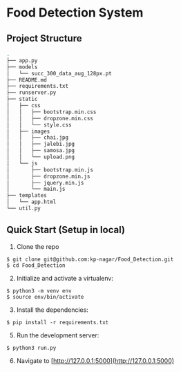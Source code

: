# Food Detection System


Project Structure
--------
```sh
.
├── app.py
├── models
│   └── succ_300_data_aug_128px.pt
├── README.md
├── requirements.txt
├── runserver.py
├── static
│   ├── css
│   │   ├── bootstrap.min.css
│   │   ├── dropzone.min.css
│   │   └── style.css
│   ├── images
│   │   ├── chai.jpg
│   │   ├── jalebi.jpg
│   │   ├── samosa.jpg
│   │   └── upload.png
│   └── js
│       ├── bootstrap.min.js
│       ├── dropzone.min.js
│       ├── jquery.min.js
│       └── main.js
├── templates
│   └── app.html
└── util.py
```

## Quick Start (Setup in local)

1. Clone the repo
  ```
  $ git clone git@github.com:kp-nagar/Food_Detection.git
  $ cd Food_Detection
  ```


2. Initialize and activate a virtualenv:
  ```
  $ python3 -m venv env
  $ source env/bin/activate
  ```

3. Install the dependencies:
  ```
  $ pip install -r requirements.txt
  ```

5. Run the development server:
  ```
  $ python3 run.py
  ```

6. Navigate to [http://127.0.0.1:5000](http://127.0.0.1:5000)